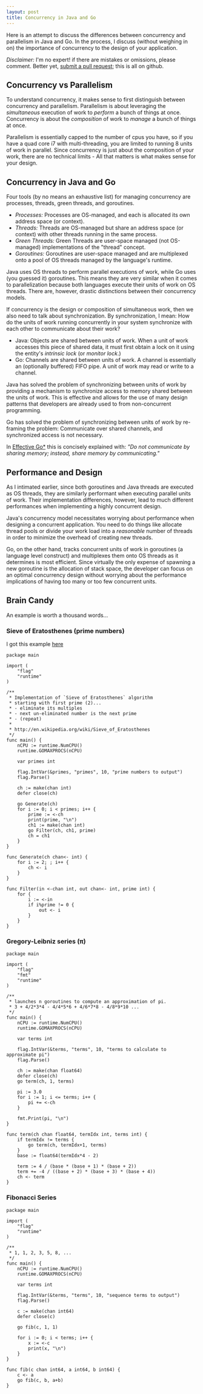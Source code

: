 ```yaml
---
layout: post
title: Concurrency in Java and Go
---
```



Here is an attempt to discuss the differences between concurrency and parallelism in Java and Go. In the process, I discuss (without weighing in on) the importance of concurrency to the design of your application.

<!--more-->

*_Disclaimer:_* I'm no expert! if there are mistakes or omissions, please comment. Better yet, [submit a pull request](https://github.com/benschw/benschw.github.io); this is all on github.

## Concurrency vs Parallelism

To understand concurrency, it makes sense to first distinguish between concurrency and parallelism.
Parallelism is about leveraging the _simultaneous_ execution of work to _perform_ a bunch of things at once. Concurrency is about the _composition_ of work to _manage_ a bunch of things at once.

Parallelism is essentially capped to the number of cpus you have, so if you have a quad core i7 with multi-threading, you are limited to running 8 units of work in parallel. Since concurrency is just about the composition of your work, there are no technical limits - All that matters is what makes sense for your design.

## Concurrency in Java and Go

Four tools (by no means an exhaustive list) for managing concurrency are processes, threads, green threads, and goroutines.

- *Processes:* Processes are OS-managed, and each is allocated its own address space (or context).
- *Threads:* Threads are OS-managed but share an address space (or context) with other threads running in the same process.
- *Green Threads:* Green Threads are user-space managed (not OS-managed) implementations of the "thread" concept.
- *Goroutines:* Goroutines are user-space managed and are multiplexed onto a pool of OS threads managed by the language's runtime.

Java uses OS threads to perform parallel executions of work, while Go uses (you guessed it) goroutines. This means they are very similar when it comes to parallelization because both languages execute their units of work on OS threads. There are, however, drastic distinctions between their concurrency models.

If concurrency is the design or composition of simultaneous work, then we also need to talk about synchronization. By synchronization, I mean: How do the units of work running concurrently in your system synchronize with each other to communicate about their work?

- Java: Objects are shared between units of work. When a unit of work accesses this piece of shared data, it must first obtain a lock on it using the entity's _intrinsic lock_ (or _monitor lock_.)
- Go: Channels are shared between units of work. A channel is essentially an (optionally buffered) FIFO pipe. A unit of work may read or write to a channel.

Java has solved the problem of synchronizing between units of work by providing a mechanism to synchronize access to memory shared between the units of work. This is effective and allows for the use of many design patterns that developers are already used to from non-concurrent programming. 

Go has solved the problem of synchronizing between units of work by re-framing the problem: Communicate over shared channels, and synchronized access is not necessary.

In [Effective Go*](http://golang.org/doc/effective_go.html#sharing) this is concisely explained with: _"Do not communicate by sharing memory; instead, share memory by communicating."_


## Performance and Design

As I intimated earlier, since both goroutines and Java threads are executed as OS threads, they are similarly performant when executing parallel units of work. Their implementation differences, however, lead to much different performances when implementing a highly concurrent design.

Java's concurrency model necessitates worrying about performance when designing a concurrent application. You need to do things like allocate thread pools or divide your work load into a _reasonable_ number of threads in order to minimize the overhead of creating new threads. 

Go, on the other hand, tracks concurrent units of work in goroutines (a language level construct) and multiplexes them onto OS threads as it determines is most efficient. Since virtually the only expense of spawning a new goroutine is the allocation of stack space, the developer can focus on an optimal concurrency design without worrying about the performance implications of having too many or too few concurrent units. 


## Brain Candy
An example is worth a thousand words...

### Sieve of Eratosthenes (prime numbers)
I got this example [here](http://scienceblogs.com/goodmath/2009/11/13/the-go-i-forgot-concurrency-an/)

	package main

	import (
		"flag"
		"runtime"
	)

	/**
	 * Implementation of `Sieve of Eratosthenes` algorithm
	 * starting with first prime (2)...
	 * - eliminate its multiples
	 * - next un-eliminated number is the next prime
	 * - (repeat)
	 *
	 * http://en.wikipedia.org/wiki/Sieve_of_Eratosthenes
	 */
	func main() {
		nCPU := runtime.NumCPU()
		runtime.GOMAXPROCS(nCPU)

		var primes int

		flag.IntVar(&primes, "primes", 10, "prime numbers to output")
		flag.Parse()

		ch := make(chan int)
		defer close(ch)

		go Generate(ch)
		for i := 0; i < primes; i++ {
			prime := <-ch
			print(prime, "\n")
			ch1 := make(chan int)
			go Filter(ch, ch1, prime)
			ch = ch1
		}
	}

	func Generate(ch chan<- int) {
		for i := 2; ; i++ {
			ch <- i
		}
	}

	func Filter(in <-chan int, out chan<- int, prime int) {
		for {
			i := <-in
			if i%prime != 0 {
				out <- i
			}
		}
	}

### Gregory-Leibniz series (π)

	package main

	import (
		"flag"
		"fmt"
		"runtime"
	)

	/**
	 * launches n goroutines to compute an approximation of pi.
	 * 3 + 4/2*3*4 - 4/4*5*6 + 4/6*7*8 - 4/8*9*10 ...
	 */
	func main() {
		nCPU := runtime.NumCPU()
		runtime.GOMAXPROCS(nCPU)

		var terms int

		flag.IntVar(&terms, "terms", 10, "terms to calculate to approximate pi")
		flag.Parse()

		ch := make(chan float64)
		defer close(ch)
		go term(ch, 1, terms)

		pi := 3.0
		for i := 1; i <= terms; i++ {
			pi += <-ch
		}

		fmt.Print(pi, "\n")
	}

	func term(ch chan float64, termIdx int, terms int) {
		if termIdx != terms {
			go term(ch, termIdx+1, terms)
		}
		base := float64(termIdx*4 - 2)

		term := 4 / (base * (base + 1) * (base + 2))
		term += -4 / ((base + 2) * (base + 3) * (base + 4))
		ch <- term
	}

### Fibonacci Series

	package main

	import (
		"flag"
		"runtime"
	)

	/**
	 * 1, 1, 2, 3, 5, 8, ...
	 */
	func main() {
		nCPU := runtime.NumCPU()
		runtime.GOMAXPROCS(nCPU)

		var terms int

		flag.IntVar(&terms, "terms", 10, "sequence terms to output")
		flag.Parse()

		c := make(chan int64)
		defer close(c)

		go fib(c, 1, 1)

		for i := 0; i < terms; i++ {
			x := <-c
			print(x, "\n")
		}
	}

	func fib(c chan int64, a int64, b int64) {
		c <- a
		go fib(c, b, a+b)
	}
